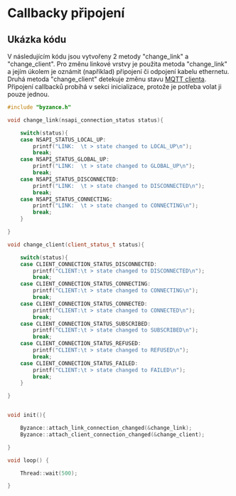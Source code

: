 # Callbacky připojení

## Ukázka kódu

V následujícím kódu jsou vytvořeny 2 metody "change\_link" a "change\_client". Pro změnu linkové vrstvy je použita metoda "change\_link" a jejím úkolem je oznámit \(například\) připojení či odpojení kabelu ethernetu.  Druhá metoda "change\_client" detekuje změnu stavu [MQTT clienta](../../konektivita/komunikace-s-portalem.md). Připojení callbacků probíhá v sekci inicializace, protože je potřeba volat ji pouze jednou. 

```cpp
#include "byzance.h"

void change_link(nsapi_connection_status status){

	switch(status){
	case NSAPI_STATUS_LOCAL_UP:
		printf("LINK:  \t > state changed to LOCAL_UP\n");
		break;
	case NSAPI_STATUS_GLOBAL_UP:
		printf("LINK:  \t > state changed to GLOBAL_UP\n");
		break;
	case NSAPI_STATUS_DISCONNECTED:
		printf("LINK:  \t > state changed to DISCONNECTED\n");
		break;
	case NSAPI_STATUS_CONNECTING:
		printf("LINK:  \t > state changed to CONNECTING\n");
		break;
	}

}

void change_client(client_status_t status){

	switch(status){
	case CLIENT_CONNECTION_STATUS_DISCONNECTED:
		printf("CLIENT:\t > state changed to DISCONNECTED\n");
		break;
	case CLIENT_CONNECTION_STATUS_CONNECTING:
		printf("CLIENT:\t > state changed to CONNECTING\n");
		break;
	case CLIENT_CONNECTION_STATUS_CONNECTED:
		printf("CLIENT:\t > state changed to CONNECTED\n");
		break;
	case CLIENT_CONNECTION_STATUS_SUBSCRIBED:
		printf("CLIENT:\t > state changed to SUBSCRIBED\n");
		break;
	case CLIENT_CONNECTION_STATUS_REFUSED:
		printf("CLIENT:\t > state changed to REFUSED\n");
		break;
	case CLIENT_CONNECTION_STATUS_FAILED:
		printf("CLIENT:\t > state changed to FAILED\n");
		break;
	}

}


void init(){

	Byzance::attach_link_connection_changed(&change_link);
	Byzance::attach_client_connection_changed(&change_client);

}

void loop() {

	Thread::wait(500);

}


```

